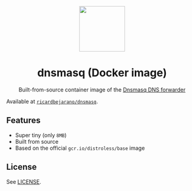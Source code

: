 <p align=center><img src=https://emojipedia-us.s3.dualstack.us-west-1.amazonaws.com/thumbs/320/apple/155/performing-arts_1f3ad.png width=120px></p>
<h1 align=center>dnsmasq (Docker image)</h1>
<p align=center>Built-from-source container image of the <a href=http://www.thekelleys.org.uk/dnsmasq/doc.html>Dnsmasq DNS forwarder</a></p>

Available at [`ricardbejarano/dnsmasq`](https://hub.docker.com/r/ricardbejarano/dnsmasq).


## Features

* Super tiny (only `8MB`)
* Built from source
* Based on the official `gcr.io/distroless/base` image


## License

See [LICENSE](https://github.com/ricardbejarano/dnsmasq/blob/master/LICENSE).
